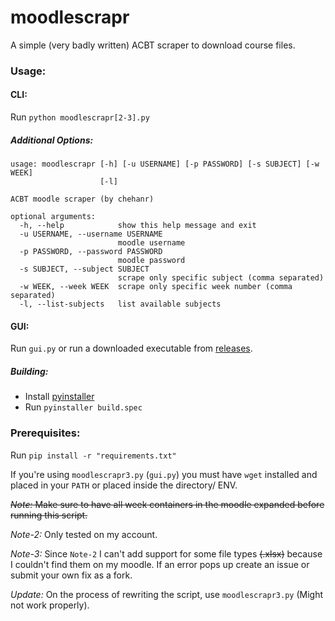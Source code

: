 # moodlescrapr
A simple (very badly written) ACBT scraper to download course files. 

### Usage:

#### CLI:
Run `python moodlescrapr[2-3].py` 

##### Additional Options:
    usage: moodlescrapr [-h] [-u USERNAME] [-p PASSWORD] [-s SUBJECT] [-w WEEK]
                        [-l]

    ACBT moodle scraper (by chehanr)

    optional arguments:
      -h, --help            show this help message and exit
      -u USERNAME, --username USERNAME
                            moodle username
      -p PASSWORD, --password PASSWORD
                            moodle password
      -s SUBJECT, --subject SUBJECT
                            scrape only specific subject (comma separated)
      -w WEEK, --week WEEK  scrape only specific week number (comma separated)
      -l, --list-subjects   list available subjects

#### GUI:
Run `gui.py` or run a downloaded executable from [releases](https://github.com/chehanr/moodlescrapr/releases). 

##### Building:
- Install [pyinstaller](https://www.pyinstaller.org/)
- Run `pyinstaller build.spec`
 
### Prerequisites: 
Run `pip install -r "requirements.txt"` 

If you're using `moodlescrapr3.py` (`gui.py`) you must have `wget` installed and placed in your `PATH` or placed inside the directory/ ENV. 

 ~~*Note:*  Make sure to have all week containers in the moodle expanded before running this script.~~

 *Note-2:*  Only tested on my account.

 *Note-3:*  Since `Note-2` I can't add support for some file types ~~(.xlsx)~~ because I couldn't find them on my moodle. If an error pops up create an issue or submit your own fix as a fork.  

 *Update:*  On the process of rewriting the script, use `moodlescrapr3.py` (Might not work properly). 